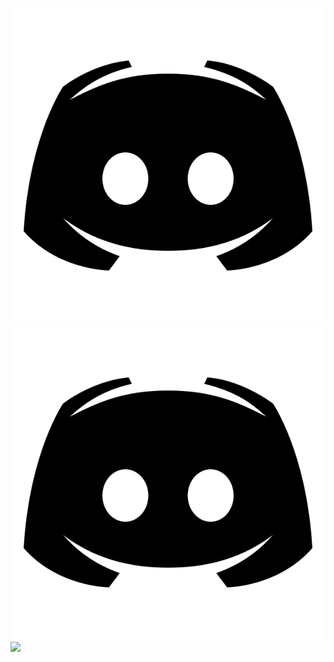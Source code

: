 ![](test/animateddiscord.svg)
[<img src="test/animateddiscord.svg">]()
![](https://my.mixtape.moe/xnaieq.svg)
